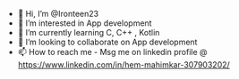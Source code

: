 - 👋 Hi, I’m @Ironteen23
- 👀 I’m interested in App development
- 🌱 I’m currently learning C, C++ , Kotlin 
- 💞️ I’m looking to collaborate on App development
- 📫 How to reach me - Msg me on linkedin profile @ https://www.linkedin.com/in/hem-mahimkar-307903202/

<!---
Ironteen23/Ironteen23 is a ✨ special ✨ repository because its `README.md` (this file) appears on your GitHub profile.
You can click the Preview link to take a look at your changes.
--->
